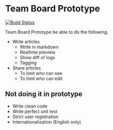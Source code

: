# Team Board Prototype

[![Build Status](https://travis-ci.org/isuke/team-board-prot.svg)](https://travis-ci.org/isuke/team-board-prot)

Team Board Prototype be able to do the following.

- Write articles
  - Write in markdown
  - Realtime preview
  - Show diff of logs
  - Tagging
- Share articles
  - To limit who can see
  - To limit who can edit

## Not doing it in prototype

- Write clean code
- Write perfect unit test
- Strict user registration
- Internationalization (English only)
